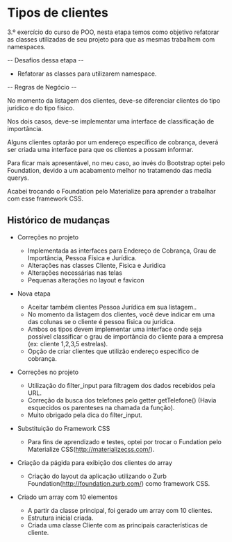 # Tipos de clientes



3.º exercício do curso de POO, nesta etapa temos como objetivo refatorar as classes utilizadas de seu projeto para que as mesmas trabalhem com namespaces.

-- Desafios dessa etapa --
- Refatorar as classes para utilizarem namespace.


-- Regras de Negócio --

No momento da listagem dos clientes, deve-se diferenciar clientes do tipo jurídico e do tipo físico.

Nos dois casos, deve-se implementar uma interface de classificação de importância.

Alguns clientes optarão por um endereço específico de cobrança, deverá ser criada uma interface para que os clientes a possam informar.

Para ficar mais apresentável, no meu caso, ao invés do Bootstrap optei pelo Foundation, devido a um acabamento melhor no tratamendo das media querys.

Acabei trocando o Foundation pelo Materialize para aprender a trabalhar com esse framework CSS.



## Histórico de mudanças
- Correções no projeto
  - Implementada as interfaces para Endereço de Cobrança, Grau de Importância, Pessoa Física e Jurídica.
  - Alterações nas classes Cliente, Fisica e Juridica
  - Alterações necessárias nas telas
  - Pequenas alterações no layout e favicon

- Nova etapa
  - Aceitar também clientes Pessoa Jurídica em sua listagem..
  - No momento da listagem dos clientes, você deve indicar em uma das colunas se o cliente é pessoa física ou jurídica.
  - Ambos os tipos devem implementar uma interface onde seja possível classificar o grau de importância do cliente para a empresa (ex: cliente 1,2,3,5 estrelas).
  - Opção de criar clientes que utilizão endereço específico de cobrança.


- Correções no projeto
  - Utilização do filter_input para filtragem dos dados recebidos pela URL.
  - Correção da busca dos telefones pelo getter getTelefone() (Havia esquecidos os parenteses na chamada da função).
  - Muito obrigado pela dica do filter_input.


- Substituição do Framework CSS
  - Para fins de aprendizado e testes, optei por trocar o Fundation pelo Materialize CSS(http://materializecss.com/).
  

- Criação da págida para exibição dos clientes do array
  - Criação do layout da aplicação utilizando o Zurb Foundation(http://foundation.zurb.com/) como framework CSS.
  

- Criado um array com 10 elementos
  - A partir da classe principal, foi gerado um array com 10 clientes.
  - Estrutura inicial criada.
  - Criada uma classe Cliente com as principais características de cliente.
